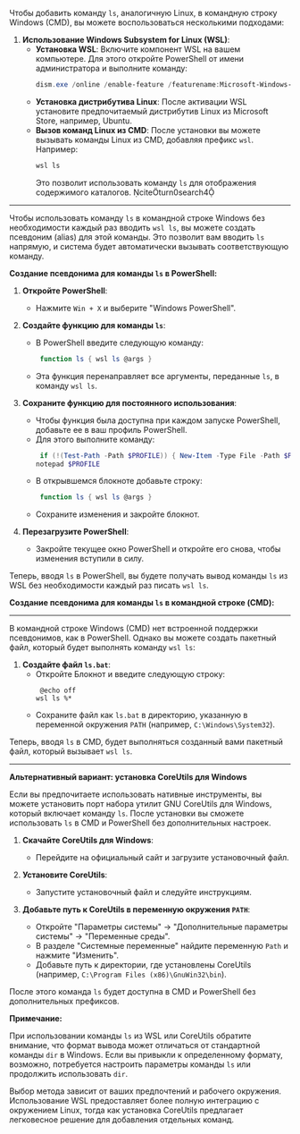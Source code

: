 Чтобы добавить команду `ls`, аналогичную Linux, в командную строку Windows (CMD), вы можете воспользоваться несколькими подходами:

1. **Использование Windows Subsystem for Linux (WSL)**:
   - **Установка WSL**: Включите компонент WSL на вашем компьютере. Для этого откройте PowerShell от имени администратора и выполните команду:
      ```powershell
     dism.exe /online /enable-feature /featurename:Microsoft-Windows-Subsystem-Linux /all /norestart
     ```  
   - **Установка дистрибутива Linux**: После активации WSL установите предпочитаемый дистрибутив Linux из Microsoft Store, например, Ubuntu.
   - **Вызов команд Linux из CMD**: После установки вы можете вызывать команды Linux из CMD, добавляя префикс `wsl`. Например:
      ```cmd
     wsl ls
     ```  
      Это позволит использовать команду `ls` для отображения содержимого каталогов.  citeturn0search4 

---

Чтобы использовать команду `ls` в командной строке Windows без необходимости каждый раз вводить `wsl ls`, вы можете создать псевдоним (alias) для этой команды. Это позволит вам вводить `ls` напрямую, и система будет автоматически вызывать соответствующую команду.

**Создание псевдонима для команды `ls` в PowerShell:**

1. **Откройте PowerShell**:
   - Нажмите `Win + X` и выберите "Windows PowerShell".

2. **Создайте функцию для команды `ls`**:
   - В PowerShell введите следующую команду:
     ```powershell
      function ls { wsl ls @args } 
     ``` 
   - Эта функция перенаправляет все аргументы, переданные `ls`, в команду `wsl ls`.

3. **Сохраните функцию для постоянного использования**:
   - Чтобы функция была доступна при каждом запуске PowerShell, добавьте ее в ваш профиль PowerShell.
   - Для этого выполните команду:
     ```powershell
      if (!(Test-Path -Path $PROFILE)) { New-Item -Type File -Path $PROFILE -Force }
     notepad $PROFILE 
     ``` 
   - В открывшемся блокноте добавьте строку:
     ```powershell
      function ls { wsl ls @args } 
     ``` 
   - Сохраните изменения и закройте блокнот.

4. **Перезагрузите PowerShell**:
   - Закройте текущее окно PowerShell и откройте его снова, чтобы изменения вступили в силу.

Теперь, вводя `ls` в PowerShell, вы будете получать вывод команды `ls` из WSL без необходимости каждый раз писать `wsl ls`.

**Создание псевдонима для команды `ls` в командной строке (CMD):**

---

В командной строке Windows (CMD) нет встроенной поддержки псевдонимов, как в PowerShell. Однако вы можете создать пакетный файл, который будет выполнять команду `wsl ls`:

1. **Создайте файл `ls.bat`**:
   - Откройте Блокнот и введите следующую строку:
     ```batch
      @echo off
     wsl ls %* 
     ``` 
   - Сохраните файл как `ls.bat` в директорию, указанную в переменной окружения `PATH` (например, `C:\Windows\System32`).

Теперь, вводя `ls` в CMD, будет выполняться созданный вами пакетный файл, который вызывает `wsl ls`.

---

**Альтернативный вариант: установка CoreUtils для Windows**

Если вы предпочитаете использовать нативные инструменты, вы можете установить порт набора утилит GNU CoreUtils для Windows, который включает команду `ls`. После установки вы сможете использовать `ls` в CMD и PowerShell без дополнительных настроек.

1. **Скачайте CoreUtils для Windows**:
   - Перейдите на официальный сайт и загрузите установочный файл.

2. **Установите CoreUtils**:
   - Запустите установочный файл и следуйте инструкциям.

3. **Добавьте путь к CoreUtils в переменную окружения `PATH`**:
   - Откройте "Параметры системы" → "Дополнительные параметры системы" → "Переменные среды".
   - В разделе "Системные переменные" найдите переменную `Path` и нажмите "Изменить".
   - Добавьте путь к директории, где установлены CoreUtils (например, `C:\Program Files (x86)\GnuWin32\bin`).

После этого команда `ls` будет доступна в CMD и PowerShell без дополнительных префиксов.

**Примечание:**

При использовании команды `ls` из WSL или CoreUtils обратите внимание, что формат вывода может отличаться от стандартной команды `dir` в Windows. Если вы привыкли к определенному формату, возможно, потребуется настроить параметры команды `ls` или продолжить использовать `dir`.

Выбор метода зависит от ваших предпочтений и рабочего окружения. Использование WSL предоставляет более полную интеграцию с окружением Linux, тогда как установка CoreUtils предлагает легковесное решение для добавления отдельных команд. 
